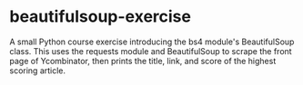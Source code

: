 # beautifulsoup-exercise

A small Python course exercise introducing the bs4 module's 
BeautifulSoup class. This uses the requests module and 
BeautifulSoup to scrape the front page of Ycombinator, then prints
the title, link, and score of the highest scoring article.